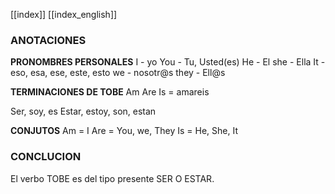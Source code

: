 [[index]]
[[index_english]]

### ANOTACIONES

**PRONOMBRES PERSONALES**
I - yo
You - Tu, Usted(es)
He - El
she - Ella
It - eso, esa, ese, este, esto
we - nosotr@s
they - Ell@s

**TERMINACIONES DE TOBE**
Am Are Is = amareis

Ser, soy, es
Estar, estoy, son, estan

**CONJUTOS**
Am = I 
Are = You, we, They
Is = He, She, It

### CONCLUCION

El verbo TOBE es del tipo presente SER O ESTAR.

